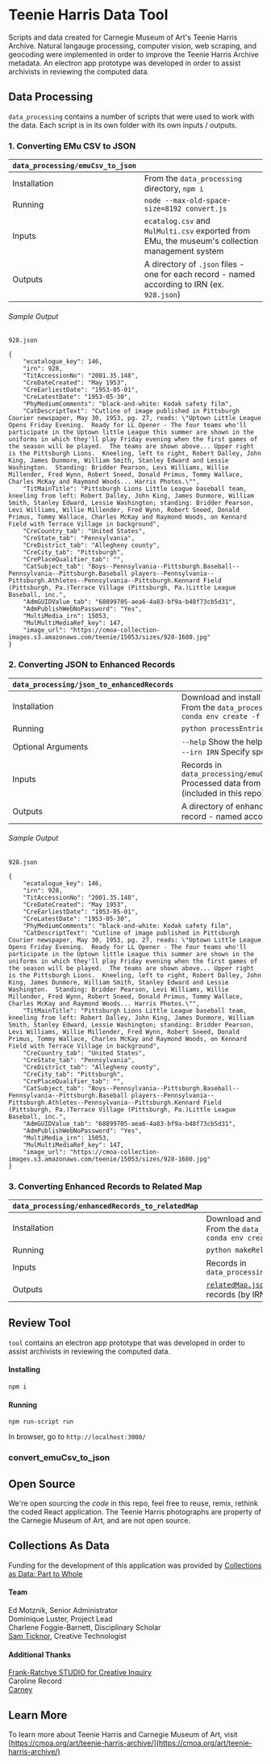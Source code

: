 # Teenie Harris Data Tool

Scripts and data created for Carnegie Museum of Art's Teenie Harris Archive. Natural langauge processing, computer vision, web scraping, and geocoding were implemented in order to improve the Teenie Harris Archive metadata. An electron app prototype was developed in order to assist archivists in reviewing the computed data.

## Data Processing

`data_processing` contains a number of scripts that were used to work with the data. Each script is in its own folder with its own inputs / outputs.

### 1. Converting EMu CSV to JSON

| `data_processing/emuCsv_to_json` |  |
|--------------|---------------------------|
| Installation | From the `data_processing` directory, `npm i` |
| Running      | `node --max-old-space-size=8192 convert.js`|
| Inputs       | `ecatalog.csv` and `MulMulti.csv` exported from EMu, the museum's collection management system |
| Outputs      | A directory of `.json` files - one for each record - named according to IRN (ex. `928.json`)|

###### Sample Output
`928.json`
```
{
	"ecatalogue_key": 146,
	"irn": 928,
	"TitAccessionNo": "2001.35.148",
	"CreDateCreated": "May 1953",
	"CreEarliestDate": "1953-05-01",
	"CreLatestDate": "1953-05-30",
	"PhyMediumComments": "black-and-white: Kodak safety film",
	"CatDescriptText": "Cutline of image published in Pittsburgh Courier newspaper, May 30, 1953, pg. 27, reads: \"Uptown Little League Opens Friday Evening.  Ready for LL Opener - The four teams who'll participate in the Uptown little League this summer are shown in the uniforms in which they'll play Friday evening when the first games of the season will be played.  The teams are shown above... Upper right is the Pittsburgh Lions.  Kneeling, left to right, Robert Dalley, John King, James Dunmore, William Smith, Stanley Edward and Lessie Washington.  Standing: Bridder Pearson, Levi Williams, Willie Millender, Fred Wynn, Robert Sneed, Donald Primus, Tommy Wallace, Charles McKay and Raymond Woods... Harris Photos.\"",
	"TitMainTitle": "Pittsburgh Lions Little League baseball team, kneeling from left: Robert Dalley, John King, James Dunmore, William Smith, Stanley Edward, Lessie Washington; standing: Bridder Pearson, Levi Williams, Willie Millender, Fred Wynn, Robert Sneed, Donald Primus, Tommy Wallace, Charles McKay and Raymond Woods, on Kennard Field with Terrace Village in background",
	"CreCountry_tab": "United States",
	"CreState_tab": "Pennsylvania",
	"CreDistrict_tab": "Allegheny county",
	"CreCity_tab": "Pittsburgh",
	"CrePlaceQualifier_tab": "",
	"CatSubject_tab": "Boys--Pennsylvania--Pittsburgh.Baseball--Pennsylvania--Pittsburgh.Baseball players--Pennsylvania--Pittsburgh.Athletes--Pennsylvania--Pittsburgh.Kennard Field (Pittsburgh, Pa.)Terrace Village (Pittsburgh, Pa.)Little League Baseball, inc.",
	"AdmGUIDValue_tab": "68899705-aea6-4a83-bf9a-b48f73cb5d31",
	"AdmPublishWebNoPassword": "Yes",
	"MultiMedia_irn": 15053,
	"MulMultiMediaRef_key": 147,
	"image_url": "https://cmoa-collection-images.s3.amazonaws.com/teenie/15053/sizes/928-1680.jpg"
}
```

### 2. Converting JSON to Enhanced Records

| `data_processing/json_to_enhancedRecords` |  |
|--------------|---------------------------|
| Installation | Download and install [Conda](https://conda.io/projects/conda/en/latest/index.html) <br> From the `data_processing` directory, <br>`conda env create -f environment.yml`|
| Running      | `python processEntries.py`|
| Optional Arguments | `--help` Show the help message <br> `--irn IRN`  Specify specific record for processing |
| Inputs       | Records in `data_processing/emuCsv_to_json/output/jsonRecords` <br> Processed data from the [Teenie Harris Project](https://github.com/CreativeInquiry/TeenieHarrisProject) (included in this repo)  |
| Outputs      |  A directory of enhanced `.json` files - one for each record - named according to IRN (ex. `928.json`)|

###### Sample Output
`928.json`
```
{
	"ecatalogue_key": 146,
	"irn": 928,
	"TitAccessionNo": "2001.35.148",
	"CreDateCreated": "May 1953",
	"CreEarliestDate": "1953-05-01",
	"CreLatestDate": "1953-05-30",
	"PhyMediumComments": "black-and-white: Kodak safety film",
	"CatDescriptText": "Cutline of image published in Pittsburgh Courier newspaper, May 30, 1953, pg. 27, reads: \"Uptown Little League Opens Friday Evening.  Ready for LL Opener - The four teams who'll participate in the Uptown little League this summer are shown in the uniforms in which they'll play Friday evening when the first games of the season will be played.  The teams are shown above... Upper right is the Pittsburgh Lions.  Kneeling, left to right, Robert Dalley, John King, James Dunmore, William Smith, Stanley Edward and Lessie Washington.  Standing: Bridder Pearson, Levi Williams, Willie Millender, Fred Wynn, Robert Sneed, Donald Primus, Tommy Wallace, Charles McKay and Raymond Woods... Harris Photos.\"",
	"TitMainTitle": "Pittsburgh Lions Little League baseball team, kneeling from left: Robert Dalley, John King, James Dunmore, William Smith, Stanley Edward, Lessie Washington; standing: Bridder Pearson, Levi Williams, Willie Millender, Fred Wynn, Robert Sneed, Donald Primus, Tommy Wallace, Charles McKay and Raymond Woods, on Kennard Field with Terrace Village in background",
	"CreCountry_tab": "United States",
	"CreState_tab": "Pennsylvania",
	"CreDistrict_tab": "Allegheny county",
	"CreCity_tab": "Pittsburgh",
	"CrePlaceQualifier_tab": "",
	"CatSubject_tab": "Boys--Pennsylvania--Pittsburgh.Baseball--Pennsylvania--Pittsburgh.Baseball players--Pennsylvania--Pittsburgh.Athletes--Pennsylvania--Pittsburgh.Kennard Field (Pittsburgh, Pa.)Terrace Village (Pittsburgh, Pa.)Little League Baseball, inc.",
	"AdmGUIDValue_tab": "68899705-aea6-4a83-bf9a-b48f73cb5d31",
	"AdmPublishWebNoPassword": "Yes",
	"MultiMedia_irn": 15053,
	"MulMultiMediaRef_key": 147,
	"image_url": "https://cmoa-collection-images.s3.amazonaws.com/teenie/15053/sizes/928-1680.jpg"
}
```

### 3. Converting Enhanced Records to Related Map

| `data_processing/enhancedRecords_to_relatedMap` |  |
|--------------|---------------------------|
| Installation | Download and install [Conda](https://conda.io/projects/conda/en/latest/index.html) <br> From the `data_processing` directory, <br>`conda env create -f environment.yml`|
| Running      | `python makeRelatedMap.py`|
| Inputs       | Records in `data_processing/json_to_enhancedRecords/output/jsonRecords` |
| Outputs      |  [`relatedMap.json`](https://github.com/cmoa/teenie-harris-data-tool/blob/master/data_processing/enhancedRecords_to_relatedMap/output/relatedMap.json) - a dictionary that maps a keyword to a list of records (by IRN) containing that keyword |

## Review Tool

`tool` contains an electron app prototype that was developed in order to assist archivists in reviewing the computed data.

#### Installing
```npm i```

#### Running
```npm run-script run```

In browser, go to ```http://localhost:3000/```


### convert_emuCsv_to_json

## Open Source

We're open sourcing the *code* in this repo, feel free to reuse, remix, rethink the coded React application. The Teenie Harris photographs are property of the Carnegie Museum of Art, and are not open source.

## Collections As Data

Funding for the development of this application was provided by [Collections as Data: Part to Whole](https://collectionsasdata.github.io/part2whole/)

#### Team
Ed Motznik, Senior Administrator <br/>
Dominique Luster, Project Lead <br/>
Charlene Foggie-Barnett, Disciplinary Scholar <br/>
[Sam Ticknor](https://samt.work), Creative Technologist <br/>

#### Additional Thanks 
[Frank-Ratchye STUDIO for Creative Inquiry](https://github.com/CreativeInquiry) <br/>
Caroline Record <br/>
[Carney](https://carney.co/) <br />


## Learn More
To learn more about Teenie Harris and Carnegie Museum of Art, visit [https://cmoa.org/art/teenie-harris-archive/](https://cmoa.org/art/teenie-harris-archive/)
